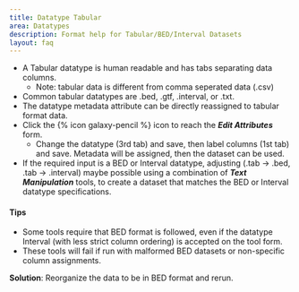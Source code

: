```yaml
---
title: Datatype Tabular
area: Datatypes
description: Format help for Tabular/BED/Interval Datasets
layout: faq          
---
```

 

- A Tabular datatype is human readable and has tabs separating data columns.
  - Note: tabular data is different from comma seperated data (.csv)
- Common tabular datatypes are .bed, .gtf, .interval, or .txt.
- The datatype metadata attribute can be directly reassigned to tabular format data.
- Click the {% icon galaxy-pencil %} icon to reach the **_Edit Attributes_** form. 
  - Change the datatype (3rd tab) and save, then label columns (1st tab) and save.  Metadata will be assigned, then the dataset can be used.
- If the required input is a BED or Interval datatype, adjusting (.tab → .bed, .tab → .interval) maybe possible using a combination of **_Text Manipulation_** tools, to create a dataset that matches the BED or Interval datatype specifications.

#### Tips
- Some tools require that BED format is followed, even if the datatype Interval (with less strict column ordering) is accepted on the tool form.
- These tools will fail if run with malformed BED datasets or non-specific column assignments.

**Solution**: Reorganize the data to be in BED format and rerun. 
